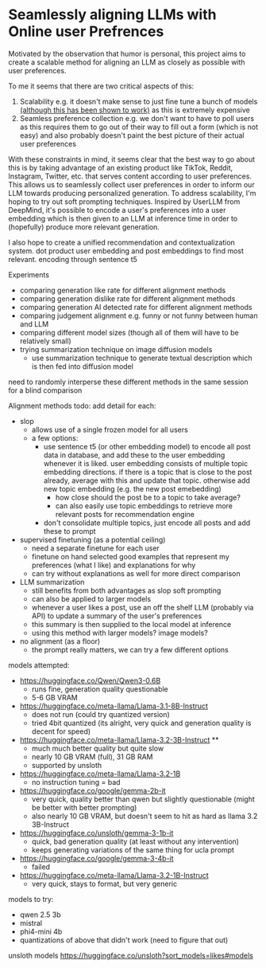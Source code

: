 # Seamlessly aligning LLMs with Online user Prefrences

Motivated by the observation that humor is personal, this project aims to create a scalable method for aligning an LLM as closely as possible with user preferences. 

To me it seems that there are two critical aspects of this:
1. Scalability e.g. it doesn't make sense to just fine tune a bunch of models [(although this has been shown to work)](https://arxiv.org/pdf/2502.20356v1) as this is extremely expensive 
2. Seamless preference collection e.g. we don't want to have to poll users as this requires them to go out of their way to fill out a form (which is not easy) and also probably doesn't paint the best picture of their actual user preferences

With these constraints in mind, it seems clear that the best way to go about this is by taking advantage of an existing product like TikTok, Reddit, Instagram, Twitter, etc. that serves content according to user preferences. This allows us to seamlessly collect user preferences in order to inform our LLM towards producing personalized generation. To address scalability, I'm hoping to try out soft prompting techniques. Inspired by UserLLM from DeepMind, it's possible to encode a user's preferences into a user embedding which is then given to an LLM at inference time in order to (hopefully) produce more relevant generation. 

I also hope to create a unified recommendation and contextualization system. dot product user embedding and post embeddings to find most relevant. encoding through sentence t5 

Experiments
- comparing generation like rate for different alignment methods
- comparing generation dislike rate for different alignment methods
- comparing generation AI detected rate for different alignment methods
- comparing judgement alignment e.g. funny or not funny between human and LLM
- comparing different model sizes (though all of them will have to be relatively small)
- trying summarization technique on image diffusion models
    - use summarization technique to generate textual description which is then fed into diffusion model

need to randomly interperse these different methods in the same session for a blind comparison

Alignment methods todo: add detail for each:
- slop
    - allows use of a single frozen model for all users
    - a few options:
        - use sentence t5 (or other embedding model) to encode all post data in database, and add these to the user embedding whenever it is liked. user embedding consists of multiple topic embedding directions. if there is a topic that is close to the post already, average with this and update that topic. otherwise add new topic embedding (e.g. the new post emebedding) 
            - how close should the post be to a topic to take average?
            - can also easily use topic embeddings to retrieve more relevant posts for recommendation engine
        - don't consolidate multiple topics, just encode all posts and add these to prompt
- supervised finetuning (as a potential ceiling)
    - need a separate finetune for each user
    - finetune on hand selected good examples that represent my preferences (what I like) and explanations for why 
    - can try without explanations as well for more direct comparison
- LLM summarization 
    - still benefits from both advantages as slop soft prompting
    - can also be applied to larger models
    - whenever a user likes a post, use an off the shelf LLM (probably via API) to update a summary of the user's preferences
    - this summary is then supplied to the local model at inference
    - using this method with larger models? image models?
- no alignment (as a floor)
    - the prompt really matters, we can try a few different options

models attempted:
- https://huggingface.co/Qwen/Qwen3-0.6B
    - runs fine, generation quality questionable
    - 5-6 GB VRAM
- https://huggingface.co/meta-llama/Llama-3.1-8B-Instruct
    - does not run (could try quantized version)
    - tried 4bit quantized (its alright, very quick and generation quality is decent for speed)
- https://huggingface.co/meta-llama/Llama-3.2-3B-Instruct **
    - much much better quality but quite slow
    - nearly 10 GB VRAM (full), 31 GB RAM
    - supported by unsloth
- https://huggingface.co/meta-llama/Llama-3.2-1B
    - no instruction tuning = bad
- https://huggingface.co/google/gemma-2b-it
    - very quick, quality better than qwen but slightly questionable (might be better with better prompting)
    - also nearly 10 GB VRAM, but doesn't seem to hit as hard as llama 3.2 3B-Instruct
- https://huggingface.co/unsloth/gemma-3-1b-it
    - quick, bad generation quality (at least without any intervention)
    - keeps generating variations of the same thing for ucla prompt
- https://huggingface.co/google/gemma-3-4b-it
    - failed
- https://huggingface.co/meta-llama/Llama-3.2-1B-Instruct
    - very quick, stays to format, but very generic 


models to try:
- qwen 2.5 3b
- mistral
- phi4-mini 4b
- quantizations of above that didn't work (need to figure that out)


unsloth models
https://huggingface.co/unsloth?sort_models=likes#models